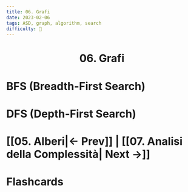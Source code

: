 ```yaml
---
title: 06. Grafi
date: 2023-02-06
tags: ASD, graph, algorithm, search 
difficulty: 🔴
---
```


<h1  style="text-align: center;">  06. Grafi </h1> 



# BFS (Breadth-First Search) 


# DFS (Depth-First Search)


# [[05. Alberi|← Prev]] | [[07. Analisi della Complessità| Next →]]






# Flashcards

